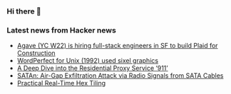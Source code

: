 ### Hi there 👋

<!--
**arashid-sh/arashid-sh** is a ✨ _special_ ✨ repository because its `README.md` (this file) appears on your GitHub profile.

Here are some ideas to get you started:

- 🔭 I’m currently working on ...
- 🌱 I’m currently learning ...
- 👯 I’m looking to collaborate on ...
- 🤔 I’m looking for help with ...
- 💬 Ask me about ...
- 📫 How to reach me: ...
- 😄 Pronouns: ...
- ⚡ Fun fact: ...
-->

### Latest news from Hacker news
<!-- BLOG-POST-LIST:START -->
- [Agave &lpar;YC W22&rpar; is hiring full-stack engineers in SF to build Plaid for Construction](https://www.ycombinator.com/companies/agave/jobs/jryB4nr-software-engineer)
- [WordPerfect for Unix &lpar;1992&rpar; used sixel graphics](https://lock.cmpxchg8b.com/wordperfect.html)
- [A Deep Dive into the Residential Proxy Service ‘911’](https://krebsonsecurity.com/2022/07/a-deep-dive-into-the-residential-proxy-service-911/)
- [SATAn: Air-Gap Exfiltration Attack via Radio Signals from SATA Cables](https://arxiv.org/abs/2207.07413)
- [Practical Real-Time Hex Tiling](https://github.com/mmikk/hextile-demo)
<!-- BLOG-POST-LIST:END -->
